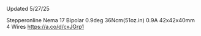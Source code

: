 Updated 5/27/25

Stepperonline Nema 17 Bipolar 0.9deg 36Ncm(51oz.in) 0.9A 42x42x40mm 4 Wires https://a.co/d/cxJGrp1
